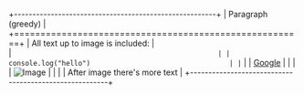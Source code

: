 +-------------------------------------------------------+
| Paragraph (greedy)                                    |
+=======================================================+
| All text up to image is included:                     |        
| ```                                                   |
| console.log("hello")                                  |
| ```                                                   |
| <a href="www.google.com">Google</a>                   |
|                                                       |
| ![Image][image0]                                      |
|                                                       |
| After image there's more text                         |
+-------------------------------------------------------+

[image0]: http://localhost/1.jpg
